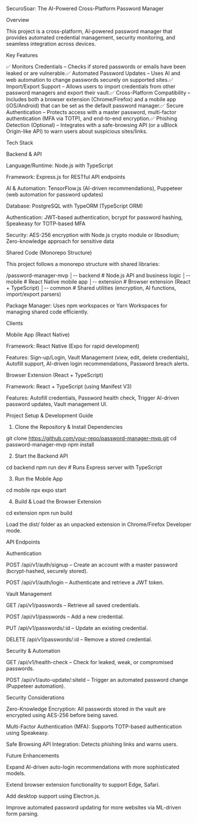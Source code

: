 SecuroSoar: The AI-Powered Cross-Platform Password Manager

Overview

This project is a cross-platform, AI-powered password manager that provides automated credential management, security monitoring, and seamless integration across devices.

Key Features

✅ Monitors Credentials – Checks if stored passwords or emails have been leaked or are vulnerable.✅ Automated Password Updates – Uses AI and web automation to change passwords securely on supported sites.✅ Import/Export Support – Allows users to import credentials from other password managers and export their vault.✅ Cross-Platform Compatibility – Includes both a browser extension (Chrome/Firefox) and a mobile app (iOS/Android) that can be set as the default password manager.✅ Secure Authentication – Protects access with a master password, multi-factor authentication (MFA via TOTP), and end-to-end encryption.✅ Phishing Detection (Optional) – Integrates with a safe-browsing API (or a uBlock Origin-like API) to warn users about suspicious sites/links.

Tech Stack

Backend & API

Language/Runtime: Node.js with TypeScript

Framework: Express.js for RESTful API endpoints

AI & Automation: TensorFlow.js (AI-driven recommendations), Puppeteer (web automation for password updates)

Database: PostgreSQL with TypeORM (TypeScript ORM)

Authentication: JWT-based authentication, bcrypt for password hashing, Speakeasy for TOTP-based MFA

Security: AES-256 encryption with Node.js crypto module or libsodium; Zero-knowledge approach for sensitive data

Shared Code (Monorepo Structure)

This project follows a monorepo structure with shared libraries:

/password-manager-mvp
│-- backend        # Node.js API and business logic
│-- mobile         # React Native mobile app
│-- extension      # Browser extension (React + TypeScript)
│-- common         # Shared utilities (encryption, AI functions, import/export parsers)

Package Manager: Uses npm workspaces or Yarn Workspaces for managing shared code efficiently.

Clients

Mobile App (React Native)

Framework: React Native (Expo for rapid development)

Features: Sign-up/Login, Vault Management (view, edit, delete credentials), Autofill support, AI-driven login recommendations, Password breach alerts.

Browser Extension (React + TypeScript)

Framework: React + TypeScript (using Manifest V3)

Features: Autofill credentials, Password health check, Trigger AI-driven password updates, Vault management UI.

Project Setup & Development Guide

1. Clone the Repository & Install Dependencies

git clone https://github.com/your-repo/password-manager-mvp.git
cd password-manager-mvp
npm install

2. Start the Backend API

cd backend
npm run dev  # Runs Express server with TypeScript

3. Run the Mobile App

cd mobile
npx expo start

4. Build & Load the Browser Extension

cd extension
npm run build

Load the dist/ folder as an unpacked extension in Chrome/Firefox Developer mode.

API Endpoints

Authentication

POST /api/v1/auth/signup – Create an account with a master password (bcrypt-hashed, securely stored).

POST /api/v1/auth/login – Authenticate and retrieve a JWT token.

Vault Management

GET /api/v1/passwords – Retrieve all saved credentials.

POST /api/v1/passwords – Add a new credential.

PUT /api/v1/passwords/:id – Update an existing credential.

DELETE /api/v1/passwords/:id – Remove a stored credential.

Security & Automation

GET /api/v1/health-check – Check for leaked, weak, or compromised passwords.

POST /api/v1/auto-update/:siteId – Trigger an automated password change (Puppeteer automation).

Security Considerations

Zero-Knowledge Encryption: All passwords stored in the vault are encrypted using AES-256 before being saved.

Multi-Factor Authentication (MFA): Supports TOTP-based authentication using Speakeasy.

Safe Browsing API Integration: Detects phishing links and warns users.

Future Enhancements

Expand AI-driven auto-login recommendations with more sophisticated models.

Extend browser extension functionality to support Edge, Safari.

Add desktop support using Electron.js.

Improve automated password updating for more websites via ML-driven form parsing.